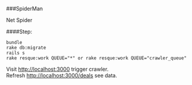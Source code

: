 ###SpiderMan

Net Spider

####Step:

    bundle
    rake db:migrate
    rails s
    rake resque:work QUEUE="*" or rake resque:work QUEUE="crawler_queue"

Visit [http://localhost:3000](http://localhost:3000/) trigger crawler.    
Refresh [http://localhost:3000/deals](http://localhost:3000/deals) see data.

